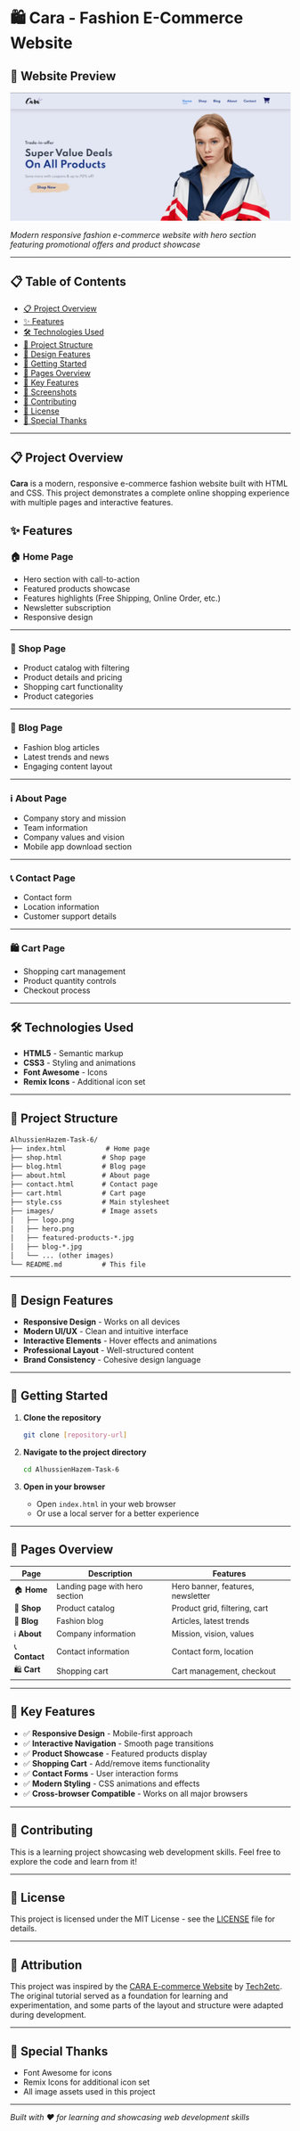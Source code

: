 # 🛍️ Cara - Fashion E-Commerce Website

## 📸 Website Preview

![Cara Fashion E-Commerce Website](images/website-showcase.jpg)

*Modern responsive fashion e-commerce website with hero section featuring promotional offers and product showcase*

---

## 📋 Table of Contents
- [📋 Project Overview](#-project-overview)
- [✨ Features](#-features)
- [🛠️ Technologies Used](#️-technologies-used)
- [📁 Project Structure](#-project-structure)
- [🎨 Design Features](#-design-features)
- [🚀 Getting Started](#-getting-started)
- [📱 Pages Overview](#-pages-overview)
- [🎯 Key Features](#-key-features)
- [📸 Screenshots](#-screenshots)
- [🤝 Contributing](#-contributing)
- [📄 License](#-license)
- [🌟 Special Thanks](#-special-thanks)

---

## 📋 Project Overview

**Cara** is a modern, responsive e-commerce fashion website built with HTML and CSS. This project demonstrates a complete online shopping experience with multiple pages and interactive features.

## ✨ Features

### 🏠 **Home Page**
- Hero section with call-to-action
- Featured products showcase
- Features highlights (Free Shipping, Online Order, etc.)
- Newsletter subscription
- Responsive design

---

### 🛒 **Shop Page**
- Product catalog with filtering
- Product details and pricing
- Shopping cart functionality
- Product categories

---

### 📝 **Blog Page**
- Fashion blog articles
- Latest trends and news
- Engaging content layout

---

### ℹ️ **About Page**
- Company story and mission
- Team information
- Company values and vision
- Mobile app download section

---

### 📞 **Contact Page**
- Contact form
- Location information
- Customer support details

---

### 🛍️ **Cart Page**
- Shopping cart management
- Product quantity controls
- Checkout process

---

## 🛠️ Technologies Used

- **HTML5** - Semantic markup
- **CSS3** - Styling and animations
- **Font Awesome** - Icons
- **Remix Icons** - Additional icon set

---

## 📁 Project Structure

```
AlhussienHazem-Task-6/
├── index.html          # Home page
├── shop.html          # Shop page
├── blog.html          # Blog page
├── about.html         # About page
├── contact.html       # Contact page
├── cart.html          # Cart page
├── style.css          # Main stylesheet
├── images/            # Image assets
│   ├── logo.png
│   ├── hero.png
│   ├── featured-products-*.jpg
│   ├── blog-*.jpg
│   └── ... (other images)
└── README.md          # This file
```

---

## 🎨 Design Features

- **Responsive Design** - Works on all devices
- **Modern UI/UX** - Clean and intuitive interface
- **Interactive Elements** - Hover effects and animations
- **Professional Layout** - Well-structured content
- **Brand Consistency** - Cohesive design language
---

## 🚀 Getting Started

1. **Clone the repository**
   ```bash
   git clone [repository-url]
   ```

2. **Navigate to the project directory**
   ```bash
   cd AlhussienHazem-Task-6
   ```

3. **Open in your browser**
   - Open `index.html` in your web browser
   - Or use a local server for a better experience

---

## 📱 Pages Overview

| Page | Description | Features |
|------|-------------|----------|
| 🏠 **Home** | Landing page with hero section | Hero banner, features, newsletter |
| 🛒 **Shop** | Product catalog | Product grid, filtering, cart |
| 📝 **Blog** | Fashion blog | Articles, latest trends |
| ℹ️ **About** | Company information | Mission, vision, values |
| 📞 **Contact** | Contact information | Contact form, location |
| 🛍️ **Cart** | Shopping cart | Cart management, checkout |

---

## 🎯 Key Features

- ✅ **Responsive Design** - Mobile-first approach
- ✅ **Interactive Navigation** - Smooth page transitions
- ✅ **Product Showcase** - Featured products display
- ✅ **Shopping Cart** - Add/remove items functionality
- ✅ **Contact Forms** - User interaction forms
- ✅ **Modern Styling** - CSS animations and effects
- ✅ **Cross-browser Compatible** - Works on all major browsers

---

## 🤝 Contributing

This is a learning project showcasing web development skills. Feel free to explore the code and learn from it!

---

## 📄 License

This project is licensed under the MIT License - see the [LICENSE](LICENSE) file for details.

---

## 🙏 Attribution

This project was inspired by the [CARA E-commerce Website](https://github.com/tech2etc/Build-and-Deploy-Ecommerce-Website) by [Tech2etc](https://www.youtube.com/c/Tech2etc).  
The original tutorial served as a foundation for learning and experimentation, and some parts of the layout and structure were adapted during development.

---

## 🌟 Special Thanks

- Font Awesome for icons
- Remix Icons for additional icon set
- All image assets used in this project

---

*Built with ❤️ for learning and showcasing web development skills* 
